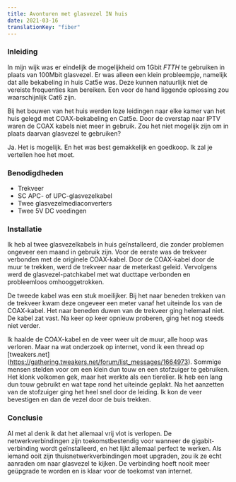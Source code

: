 ```yaml
---
title: Avonturen met glasvezel IN huis
date: 2021-03-16
translationKey: "fiber"
---
```


### Inleiding

In mijn wijk was er eindelijk de mogelijkheid om 1Gbit _FTTH_ te gebruiken in plaats van 100Mbit glasvezel. Er was alleen een klein probleempje, namelijk dat alle bekabeling in huis Cat5e was. Deze kunnen natuurlijk niet de vereiste frequenties kan bereiken. Een voor de hand liggende oplossing zou waarschijnlijk Cat6 zijn.

Bij het bouwen van het huis werden loze leidingen naar elke kamer van het huis gelegd met COAX-bekabeling en Cat5e. Door de overstap naar IPTV waren de COAX kabels niet meer in gebruik. Zou het niet mogelijk zijn om in plaats daarvan glasvezel te gebruiken?

Ja. Het is mogelijk. En het was best gemakkelijk en goedkoop. Ik zal je vertellen hoe het moet.

### Benodigdheden

- Trekveer
- SC APC- of UPC-glasvezelkabel
- Twee glasvezelmediaconverters
- Twee 5V DC voedingen

### Installatie

Ik heb al twee glasvezelkabels in huis geïnstalleerd, die zonder problemen ongeveer een maand in gebruik zijn. Voor de eerste was de trekveer verbonden met de originele COAX-kabel. Door de COAX-kabel door de muur te trekken, werd de trekveer naar de meterkast geleid. Vervolgens werd de glasvezel-patchkabel met wat ducttape verbonden en probleemloos omhooggetrokken.

De tweede kabel was een stuk moeilijker. Bij het naar beneden trekken van de trekveer kwam deze ongeveer een meter vanaf het uiteinde los van de COAX-kabel. Het naar beneden duwen van de trekveer ging helemaal niet. De kabel zat vast. Na keer op keer opnieuw proberen, ging het nog steeds niet verder.

Ik haalde de COAX-kabel en de veer weer uit de muur, alle hoop was verloren. Maar na wat onderzoek op internet, vond ik een thread op [tweakers.net] (https://gathering.tweakers.net/forum/list_messages/1664973). Sommige mensen stelden voor om een klein dun touw en een stofzuiger te gebruiken. Het klonk volkomen gek, maar het werkte als een tierelier. Ik heb een lang dun touw gebruikt en wat tape rond het uiteinde geplakt. Na het aanzetten van de stofzuiger ging het heel snel door de leiding. Ik kon de veer bevestigen en dan de vezel door de buis trekken.

### Conclusie

Al met al denk ik dat het allemaal vrij vlot is verlopen. De netwerkverbindingen zijn toekomstbestendig voor wanneer de gigabit-verbinding wordt geïnstalleerd, en het lijkt allemaal perfect te werken. Als iemand ooit zijn thuisnetwerkverbindingen moet upgraden, zou ik ze echt aanraden om naar glasvezel te kijken. De verbinding hoeft nooit meer geüpgrade te worden en is klaar voor de toekomst van internet. 
